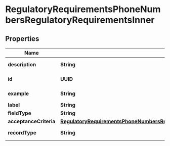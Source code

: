 

# RegulatoryRequirementsPhoneNumbersRegulatoryRequirementsInner


## Properties

| Name | Type | Description | Notes |
|------------ | ------------- | ------------- | -------------|
|**description** | **String** |  |  [optional] [readonly] |
|**id** | **UUID** |  |  [optional] [readonly] |
|**example** | **String** |  |  [optional] [readonly] |
|**label** | **String** |  |  [optional] |
|**fieldType** | **String** |  |  [optional] |
|**acceptanceCriteria** | [**RegulatoryRequirementsPhoneNumbersRegulatoryRequirementsInnerAcceptanceCriteria**](RegulatoryRequirementsPhoneNumbersRegulatoryRequirementsInnerAcceptanceCriteria.md) |  |  [optional] |
|**recordType** | **String** |  |  [optional] [readonly] |



